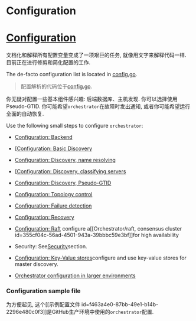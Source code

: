 # Configuration
# [Configuration](https://github.com/openark/orchestrator/blob/master/docs/configuration.md)
文档化和解释所有配置变量变成了一项艰巨的任务, 就像用文字来解释代码一样. 目前正在进行修剪和简化配置的工作.

The de-facto configuration list is located in [config.go](https://github.com/openark/orchestrator/blob/master/go/config/config.go).

> 配置解析的代码位于[config.go](https://github.com/openark/orchestrator/blob/master/go/config/config.go).

你无疑对配置一些基本组件感兴趣: 后端数据库、主机发现. 你可以选择使用Pseudo-GTID. 你可能希望`orchestrator`在故障时发出通知, 或者你可能希望运行全面的自动恢复.

Use the following small steps to configure `orchestrator`:

* [Configuration: Backend](Setup/配置/Configuration%20%20Backend.md)
* [[Configuration: Basic Discovery](https://github.com/Fanduzi/orchestrator-chn-doc/blob/master/Setup/%E9%85%8D%E7%BD%AE/Configuration%20%20Basic%20Discovery.md)
* [Configuration: Discovery, name resolving](Setup/配置/Configuration%20%20Discovery%2C%20name%20resolving.md)
* [[Configuration: Discovery, classifying servers](Setup/配置/Configuration%20%20Discovery%2C%20classifying%20servers.md)
* [Configuration: Discovery, Pseudo-GTID](Setup/配置/Configuration%20%20Discovery%2C%20Pseudo-GTID.md)
* [Configuration: Topology control](Setup/配置/Configuration%20%20Topology%20control.md)
* [Configuration: Failure detection](Setup/配置/Configuration%20%20Failure%20detection.md)  
* [Configuration: Recovery](Setup/配置/Configuration%20%20Recovery.md)
* [Configuration: Raft](https://github.com/Fanduzi/orchestrator-chn-doc/blob/master/Setup/%E9%85%8D%E7%BD%AE/Configuration%20%20Raft.md) configure a[[Orchestrator/raft, consensus cluster id=355cf04c-56ad-4501-943a-39bbbc59e3bf]]for high availability

*  Security: See[Security](Various/Security.md)section.
* [Configuration: Key-Value stores](Setup/配置/Configuration%20%20Key-Value%20stores.md)configure and use key-value stores for master discovery.
* [Orchestrator configuration in larger environments](Setup/配置/Orchestrator%20configuration%20in%20larger%20environments.md)

### Configuration sample file
为方便起见, 这个[[示例配置文件 id=f463a4e0-87bb-49e1-b14b-2296e480c0f3]]是GitHub生产环境中使用的`orchestrator`配置.
